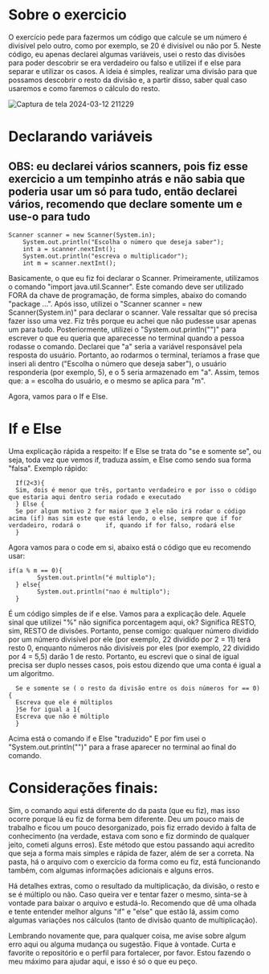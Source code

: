 # Sobre o exercicio 
O exercício pede para fazermos um código que calcule se um número é divisível pelo outro, como por exemplo, se 20 é divisível ou não por 5. Neste código, eu apenas declarei algumas variáveis, usei o resto das divisões para poder descobrir se era verdadeiro ou falso e utilizei if e else para separar e utilizar os casos. A ideia é simples, realizar uma divisão para que possamos descobrir o resto da divisão e, a partir disso, saber qual caso usaremos e como faremos o cálculo do resto.

![Captura de tela 2024-03-12 211229](https://github.com/KauaaCastro/Estudos-da-faculdade/assets/162861675/f010fa10-a7a2-440c-9959-d0dcc6e14dca)

# Declarando variáveis 
## OBS: eu declarei vários scanners, pois fiz esse exercicio a um tempinho atrás e não sabia que poderia usar um só para tudo, então declarei vários, recomendo que declare somente um e use-o para tudo

    Scanner scanner = new Scanner(System.in);
        System.out.println("Escolha o número que deseja saber");
        int a = scanner.nextInt();
        System.out.println("escreva o multiplicador");
        int m = scanner.nextInt();

Basicamente, o que eu fiz foi declarar o Scanner. Primeiramente, utilizamos o comando "import java.util.Scanner". Este comando deve ser utilizado FORA da chave de programação, de forma simples, abaixo do comando "package ...". Após isso, utilizei o "Scanner scanner = new Scanner(System.in)" para declarar o scanner. Vale ressaltar que só precisa fazer isso uma vez. Fiz três porque eu achei que não pudesse usar apenas um para tudo. Posteriormente, utilizei o "System.out.println("")" para escrever o que eu queria que aparecesse no terminal quando a pessoa rodasse o comando. Declarei que "a" seria a variável responsável pela resposta do usuário. Portanto, ao rodarmos o terminal, teríamos a frase que inseri ali dentro ("Escolha o número que deseja saber"), o usuário responderia (por exemplo, 5), e o 5 seria armazenado em "a". Assim, temos que: a = escolha do usuário, e o mesmo se aplica para "m".

Agora, vamos para o If e Else.

# If e Else
Uma explicação rápida a respeito: If e Else se trata do "se e somente se", ou seja, toda vez que vemos if, traduza assim, e Else como sendo sua forma "falsa". Exemplo rápido:

      If(2<3){
      Sim, dois é menor que três, portanto verdadeiro e por isso o código que estaria aqui dentro seria rodado e executado
      } Else { 
      Se por algum motivo 2 for maior que 3 ele não irá rodar o código acima (if) mas sim este que está lendo, o else, sempre que if for verdadeiro, rodará o       if, quando if for falso, rodará else
      }
Agora vamos para o code em si, abaixo está o código que eu recomendo usar:
                         
    if(a % m == 0){
            System.out.println("é multiplo");      
      } else{
            System.out.println("nao é multiplo");
      }
      
É um código simples de if e else. Vamos para a explicação dele. Aquele sinal que utilizei "%" não significa porcentagem aqui, ok? Significa RESTO, sim, RESTO de divisões. Portanto, pense comigo: qualquer número dividido por um número divisível por ele (por exemplo, 22 dividido por 2 = 11) terá resto 0, enquanto números não divisíveis por eles (por exemplo, 22 dividido por 4 = 5,5) darão 1 de resto. Portanto, eu escrevi que o sinal de igual precisa ser duplo nesses casos, pois estou dizendo que uma conta é igual a um algoritmo.
      
      
      Se e somente se ( o resto da divisão entre os dois números for == 0){
      Escreva que ele é múltiplos
      }Se for igual a 1{
      Escreva que não é múltiplo
      }
      
Acima está o comando if e Else "traduzido" 
E por fim usei o "System.out.println("")" para a frase aparecer no terminal ao final do comando.
# Considerações finais:
Sim, o comando aqui está diferente do da pasta (que eu fiz), mas isso ocorre porque lá eu fiz de forma bem diferente. Deu um pouco mais de trabalho e ficou um pouco desorganizado, pois fiz errado devido à falta de conhecimento (na verdade, estava com sono e fiz dormindo de qualquer jeito, cometi alguns erros). Este método que estou passando aqui acredito que seja a forma mais simples e rápida de fazer, além de ser a correta. Na pasta, há o arquivo com o exercício da forma como eu fiz, está funcionando também, com algumas informações adicionais e alguns erros.

Há detalhes extras, como o resultado da multiplicação, da divisão, o resto e se é múltiplo ou não. Caso queira ver e tentar fazer o mesmo, sinta-se à vontade para baixar o arquivo e estudá-lo. Recomendo que dê uma olhada e tente entender melhor alguns "if" e "else" que estão lá, assim como algumas variações nos cálculos (tanto de divisão quanto de multiplicação).

Lembrando novamente que, para qualquer coisa, me avise sobre algum erro aqui ou alguma mudança ou sugestão. Fique à vontade. Curta e favorite o repositório e o perfil para fortalecer, por favor. Estou fazendo o meu máximo para ajudar aqui, e isso é só o que eu peço.








